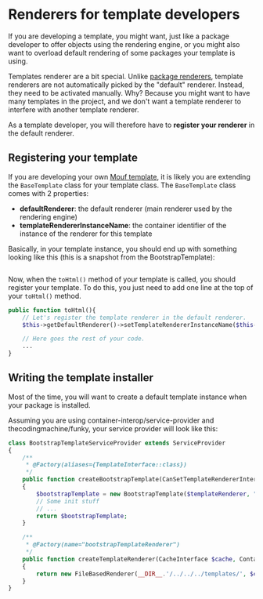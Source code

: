 Renderers for template developers
=================================

If you are developing a template, you might want, just like a package developer to offer
objects using the rendering engine, or you might also want to overload default rendering of some packages
your template is using.

Templates renderer are a bit special. Unlike [package renderers](for_package_developers.md), template renderers
are not automatically picked by the "default" renderer. Instead, they need to be activated manually.
Why? Because you might want to have many templates in the project, and we don't want a template renderer to interfere
with another template renderer.

As a template developer, you will therefore have to **register your renderer** in the default renderer.

Registering your template
-------------------------

If you are developing your own [Mouf template](http://mouf-php.com/packages/mouf/html.template.templateinterface/README.md), 
it is likely you are extending the <code>BaseTemplate</code> class for your template class.
The <code>BaseTemplate</code> class comes with 2 properties:

- **defaultRenderer**: the default renderer (main renderer used by the rendering engine)
- **templateRendererInstanceName**: the container identifier of the instance of the renderer for this template

Basically, in your template instance, you should end up with something looking like this (this is a snapshot from the BootstrapTemplate):

<img src="images/template_instance_snippet.png" alt="" />

Now, when the <code>toHtml()</code> method of your template is called, you should register your template.
To do this, you just need to add one line at the top of your <code>toHtml()</code> method.

```php
public function toHtml(){
	// Let's register the template renderer in the default renderer.
	$this->getDefaultRenderer()->setTemplateRendererInstanceName($this->getTemplateRendererInstanceName());

	// Here goes the rest of your code.
	...	
}
```

Writing the template installer
------------------------------

Most of the time, you will want to create a default template instance when your package is installed.

Assuming you are using container-interop/service-provider and thecodingmachine/funky, your service provider will look like this:

```php
class BootstrapTemplateServiceProvider extends ServiceProvider
{
    /**
     * @Factory(aliases={TemplateInterface::class})
     */
    public function createBootstrapTemplate(CanSetTemplateRendererInterface $templateRenderer, ContainerInterface $container, WebLibraryManager $webLibraryManager): BootstrapTemplate
    {
        $bootstrapTemplate = new BootstrapTemplate($templateRenderer, "bootstrapTemplateRenderer");
        // Some init stuff
        // ...
        return $bootstrapTemplate;
    }

    /**
     * @Factory(name="bootstrapTemplateRenderer")
     */
    public function createTemplateRenderer(CacheInterface $cache, ContainerInterface $container, \Twig_Environment $twig): FileBasedRenderer
    {
        return new FileBasedRenderer(__DIR__.'/../../../templates/', $cache, $container, $twig);
    }
}
``` 
